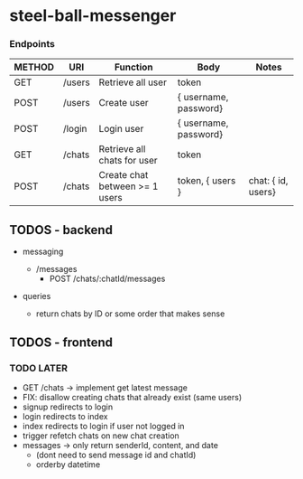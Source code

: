 # steel-ball-messenger

### Endpoints

| METHOD | URI    | Function                       | Body                  | Notes              |
| ------ | ------ | ------------------------------ | --------------------- | ------------------ |
| GET    | /users | Retrieve all user              | token                 |                    |
| POST   | /users | Create user                    | { username, password} |                    |
| POST   | /login | Login user                     | { username, password} |                    |
| GET    | /chats | Retrieve all chats for user    | token                 |                    |
| POST   | /chats | Create chat between >= 1 users | token, { users }      | chat: { id, users} |

## TODOS - backend

-   messaging

    -   /messages
        -   POST /chats/:chatId/messages

-   queries
    -   return chats by ID or some order that makes sense

## TODOS - frontend



### TODO LATER

-   GET /chats -> implement get latest message
-   FIX: disallow creating chats that already exist (same users)
-   signup redirects to login
-   login redirects to index
-   index redirects to login if user not logged in
-   trigger refetch chats on new chat creation
-   messages -> only return senderId, content, and date 
    -   (dont need to send message id and chatId)
    -   orderby datetime